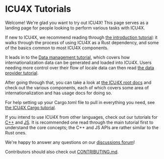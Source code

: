# ICU4X Tutorials

Welcome! We're glad you want to try out ICU4X! This page serves as a landing page for people looking to perform various tasks with ICU4X.

If new to ICU4X, we recommend reading through [the introduction tutorial][intro.md]: it walks through the process of using ICU4X as a Rust dependency, and some of the basics common to most ICU4X components.

It leads in to the [Data management tutorial][data-management.md], which covers how internationalization data can be generated and loaded into ICU4X. Users needing more control over their flow of locale data can then read [the data provider tutorial][data-provider.md].

After going through that, you can take a look at [the ICU4X root docs][icu-crate-docs] and check out the various components, each of which covers some area of internationalization and has usage docs for doing so.

For help setting up your Cargo.toml file to pull in everything you need, see [the ICU4X Cargo tutorial](cargo.md).


If you intend to use ICU4X from other languages, check out our tutorials for [C++][using-from-cpp.md] and [JS][js.md]. It is recommended one read through the main tutorial first to understand the core concepts; the C++ and JS APIs are rather similar to the Rust ones.

We're happy to answer any questions on our [discussions forum]!

Contributors should also check out [CONTRIBUTING.md].

 [discussions forum]: https://github.com/unicode-org/icu4x/discussions
 [intro.md]: ./intro.md
 [data-management.md]: ./data-management.md
 [data-provider.md]: ./data-provider.md
 [using-from-cpp.md]: ./using-from-cpp.md
 [js.md]: ./js.md
 [icu-crate-docs]: https://docs.rs/icu/latest/icu/
 [CONTRIBUTING.md]: ../../CONTRIBUTING.md